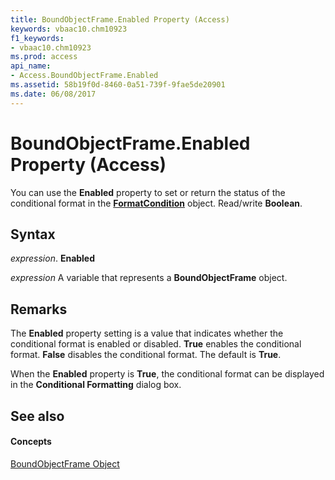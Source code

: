 ```yaml
---
title: BoundObjectFrame.Enabled Property (Access)
keywords: vbaac10.chm10923
f1_keywords:
- vbaac10.chm10923
ms.prod: access
api_name:
- Access.BoundObjectFrame.Enabled
ms.assetid: 58b19f0d-8460-0a51-739f-9fae5de20901
ms.date: 06/08/2017
---
```



# BoundObjectFrame.Enabled Property (Access)

You can use the **Enabled** property to set or return the status of the conditional format in the **[FormatCondition](formatcondition-object-access.md)** object. Read/write **Boolean**.


## Syntax

 _expression_. **Enabled**

 _expression_ A variable that represents a **BoundObjectFrame** object.


## Remarks

The **Enabled** property setting is a value that indicates whether the conditional format is enabled or disabled. **True** enables the conditional format. **False** disables the conditional format. The default is **True**.

When the **Enabled** property is **True**, the conditional format can be displayed in the **Conditional Formatting** dialog box.


## See also


#### Concepts


[BoundObjectFrame Object](boundobjectframe-object-access.md)

